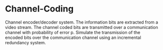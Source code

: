# Channel-Coding
Channel encoder/decoder system. The information bits are extracted from a video stream. The channel coded bits are transmitted over a communication channel with probability of error p. Simulate the transmission of the encoded bits over the communication channel using an incremental redundancy system.
